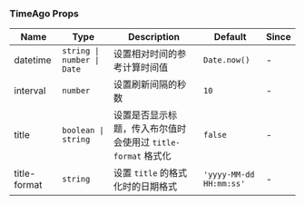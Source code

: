 ### TimeAgo Props

| Name         | Type                     | Description                                                         | Default                | Since |
| ------------ | ------------------------ | ------------------------------------------------------------ | --------------------- | --- |
| datetime     | `string \| number \| Date` | 设置相对时间的参考计算时间值                                 | `Date.now()`            | - |
| interval     | `number`                   | 设置刷新间隔的秒数                                           | `10`                    | - |
| title        | `boolean \| string`        | 设置是否显示标题，传入布尔值时会使用过 `title-format` 格式化 | `false`                 | - |
| title-format | `string`                   | 设置 `title` 的格式化时的日期格式                              | `'yyyy-MM-dd HH:mm:ss'` | - |
